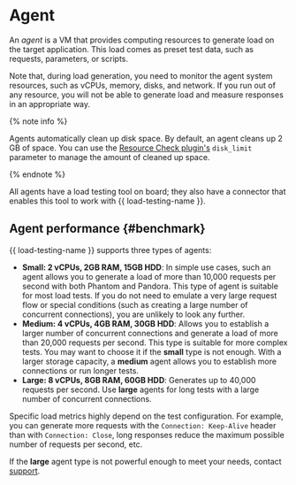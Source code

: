 # Agent

An _agent_ is a VM that provides computing resources to generate load on the target application. This load comes as preset test data, such as requests, parameters, or scripts.

Note that, during load generation, you need to monitor the agent system resources, such as vCPUs, memory, disks, and network. If you run out of any resource, you will not be able to generate load and measure responses in an appropriate way. 

{% note info %}

Agents automatically clean up disk space. By default, an agent cleans up 2 GB of space. You can use the [Resource Check plugin's](resource-check.md) `disk_limit` parameter to manage the amount of cleaned up space.

{% endnote %}

All agents have a load testing tool on board; they also have a connector that enables this tool to work with {{ load-testing-name }}.

## Agent performance {#benchmark}

{{ load-testing-name }} supports three types of agents:

* **Small: 2 vCPUs, 2GB RAM, 15GB HDD**: In simple use cases, such an agent allows you to generate a load of more than 10,000 requests per second with both Phantom and Pandora. This type of agent is suitable for most load tests. If you do not need to emulate a very large request flow or special conditions (such as creating a large number of concurrent connections), you are unlikely to look any further.
* **Medium: 4 vCPUs, 4GB RAM, 30GB HDD**: Allows you to establish a larger number of concurrent connections and generate a load of more than 20,000 requests per second. This type is suitable for more complex tests. You may want to choose it if the **small** type is not enough. With a larger storage capacity, a **medium** agent allows you to establish more connections or run longer tests. 
* **Large: 8 vCPUs, 8GB RAM, 60GB HDD**: Generates up to 40,000 requests per second. Use **large** agents for long tests with a large number of concurrent connections.

Specific load metrics highly depend on the test configuration. For example, you can generate more requests with the `Connection: Keep-Alive` header than with `Connection: Close`, long responses reduce the maximum possible number of requests per second, etc.

If the **large** agent type is not powerful enough to meet your needs, contact [support](../../support/overview.md).

